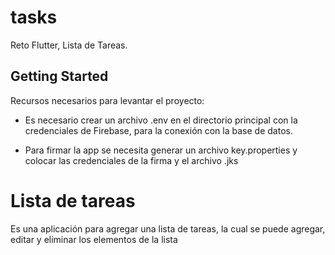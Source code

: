 # tasks

Reto Flutter, Lista de Tareas.

## Getting Started


Recursos necesarios para levantar el proyecto:

- Es necesario crear un archivo .env en el directorio principal con la credenciales de Firebase,
para la conexión con la base de datos.

- Para firmar la app se necesita generar un archivo key.properties y colocar las credenciales de la firma y el archivo .jks

# Lista de tareas
Es una aplicación para agregar una lista de tareas, la cual se puede agregar, editar y eliminar los elementos de la lista
